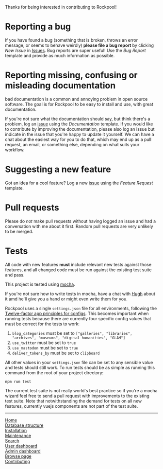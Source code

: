 Thanks for being interested in contributing to Rockpool!

# Reporting a bug

If you have found a bug (something that is broken, throws an error message, or seems to behave weirdly) **please file a bug report** by clicking _New Issue_ in [Issues](https://github.com/hughrun/rockpool/issues). Bug reports are super useful! Use the _Bug Report_ template and provide as much information as possible.

# Reporting missing, confusing or misleading documentation

bad documentation is a common and annoying problem in open source software. The goal is for Rockpool to be easy to install and use, with great documentation.

If you're not sure what the documentation should say, but think there's a problem, log an [issue](https://github.com/hughrun/rockpool/issues) using the _Documentation_ template.
If you would like to contribute by improving the documentation, please also log an issue but indicate in the issue that you're happy to update it yourself. We can have a chat about the easiest way for you to do that, which may end up as a pull request, an email, or something else, depending on what suits your workflow.

# Suggesting a new feature

Got an idea for a cool feature? Log a new [issue](https://github.com/hughrun/rockpool/issues) using the _Feature Request_ template.

# Pull requests

Please do _not_ make pull requests without having logged an issue and had a conversation with me about it first. Random pull requests are very unlikely to be merged.

# Tests

All code with new features **must** include relevant new tests against those features, and all changed code must be run against the existing test suite and pass.

This project is tested using [mocha](https://github.com/mochajs/mocha).

If you're not sure how to write tests in mocha, have a chat with [Hugh](https://github.com/hughrun) about it amd he'll give you a hand or might even write them for you.

Rockpool uses a single `settings.json` file for all environments, following the [Twelve-factor app principles for configs](https://12factor.net/config). This becomes important when running tests because there are currently four specific config values that must be correct for the tests to work:

1. `blog_categories` must be set to `["galleries", "libraries", "archives", "museums", "digital humanities", "GLAM"]`
2. `use_twitter` must be set to `true`
3. `use_mastodon` must be set to `true`
4. `deliver_tokens_by` must be set to `clipboard`

All other values in your `settings.json` file can be set to any sensible value and tests should still work. To run tests should be as simple as running this command from the root of your project directory:

```
npm run test
```

The current test suite is not really world's best practice so if you're a mocha wizard feel free to send a pull request with improvements to the existing test suite. Note that notwithstanding the demand for tests on all new features, currently vuejs components are not part of the test suite.

---
[Home](/README.md)  
[Database structure](database.md)  
[Installation](installation.md)  
[Maintenance](maintenance.md)  
[Search](search.md)  
[User dashboard](dashboard.md)  
[Admin dashboard](admin.md)  
[Browse page](browse.md)  
[Contributing](docs/contributing.md)  